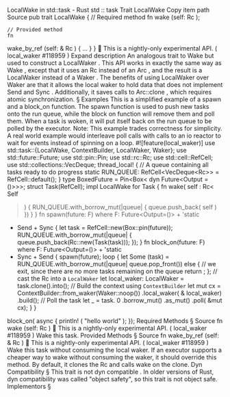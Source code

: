 LocalWake in std::task - Rust
std
::
task
Trait
LocalWake
Copy item path
Source
pub trait LocalWake {
    // Required method
    fn
wake
(self:
Rc
<Self>);

    // Provided method
    fn
wake_by_ref
(self: &
Rc
<Self>) { ... }
}
🔬
This is a nightly-only experimental API. (
local_waker
#118959
)
Expand description
An analogous trait to
Wake
but used to construct a
LocalWaker
.
This API works in exactly the same way as
Wake
,
except that it uses an
Rc
instead of an
Arc
,
and the result is a
LocalWaker
instead of a
Waker
.
The benefits of using
LocalWaker
over
Waker
are that it allows the local waker
to hold data that does not implement
Send
and
Sync
. Additionally, it saves calls
to
Arc::clone
, which requires atomic synchronization.
§
Examples
This is a simplified example of a
spawn
and a
block_on
function. The
spawn
function
is used to push new tasks onto the run queue, while the block on function will remove them
and poll them. When a task is woken, it will put itself back on the run queue to be polled
by the executor.
Note:
This example trades correctness for simplicity. A real world example would interleave
poll calls with calls to an io reactor to wait for events instead of spinning on a loop.
#![feature(local_waker)]
use
std::task::{LocalWake, ContextBuilder, LocalWaker, Waker};
use
std::future::Future;
use
std::pin::Pin;
use
std::rc::Rc;
use
std::cell::RefCell;
use
std::collections::VecDeque;
thread_local!
{
// A queue containing all tasks ready to do progress
static
RUN_QUEUE: RefCell<VecDeque<Rc<Task>>> = RefCell::default();
}
type
BoxedFuture = Pin<Box<
dyn
Future<Output = ()>>>;
struct
Task(RefCell<BoxedFuture>);
impl
LocalWake
for
Task {
fn
wake(
self
: Rc<
Self
>) {
        RUN_QUEUE.with_borrow_mut(|queue| {
            queue.push_back(
self
)
        })
    }
}
fn
spawn<F>(future: F)
where
F: Future<Output=()> +
'static
+ Send + Sync
{
let
task = RefCell::new(Box::pin(future));
    RUN_QUEUE.with_borrow_mut(|queue| {
        queue.push_back(Rc::new(Task(task)));
    });
}
fn
block_on<F>(future: F)
where
F: Future<Output=()> +
'static
+ Sync + Send
{
    spawn(future);
loop
{
let
Some
(task) = RUN_QUEUE.with_borrow_mut(|queue| queue.pop_front())
else
{
// we exit, since there are no more tasks remaining on the queue
return
;
        };
// cast the Rc<Task> into a `LocalWaker`
let
local_waker: LocalWaker = task.clone().into();
// Build the context using `ContextBuilder`
let
mut
cx = ContextBuilder::from_waker(Waker::noop())
            .local_waker(
&
local_waker)
            .build();
// Poll the task
let _
= task.
0
.borrow_mut()
            .as_mut()
            .poll(
&mut
cx);
    }
}

block_on(
async
{
println!
(
"hello world"
);
});
Required Methods
§
Source
fn
wake
(self:
Rc
<Self>)
🔬
This is a nightly-only experimental API. (
local_waker
#118959
)
Wake this task.
Provided Methods
§
Source
fn
wake_by_ref
(self: &
Rc
<Self>)
🔬
This is a nightly-only experimental API. (
local_waker
#118959
)
Wake this task without consuming the local waker.
If an executor supports a cheaper way to wake without consuming the
waker, it should override this method. By default, it clones the
Rc
and calls
wake
on the clone.
Dyn Compatibility
§
This trait is
not
dyn compatible
.
In older versions of Rust, dyn compatibility was called "object safety", so this trait is not object safe.
Implementors
§